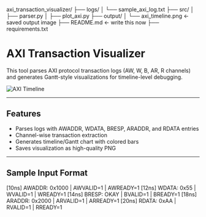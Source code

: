 axi_transaction_visualizer/
├── logs/
│   └── sample_axi_log.txt
├── src/
│   ├── parser.py
│   ├── plot_axi.py
├── output/
│   └── axi_timeline.png      ← saved output image
├── README.md                 ← write this now
├── requirements.txt

# AXI Transaction Visualizer

This tool parses AXI protocol transaction logs (AW, W, B, AR, R channels) and generates Gantt-style visualizations for timeline-level debugging.

![AXI Timeline](output/axi_timeline.png)

---

##  Features

- Parses logs with AWADDR, WDATA, BRESP, ARADDR, and RDATA entries
- Channel-wise transaction extraction
- Generates timeline/Gantt chart with colored bars
- Saves visualization as high-quality PNG

---

##  Sample Input Format
[10ns] AWADDR: 0x1000 | AWVALID=1 | AWREADY=1
[12ns] WDATA: 0x55 | WVALID=1 | WREADY=1
[14ns] BRESP: OKAY | BVALID=1 | BREADY=1
[18ns] ARADDR: 0x2000 | ARVALID=1 | ARREADY=1
[20ns] RDATA: 0xAA | RVALID=1 | RREADY=1



